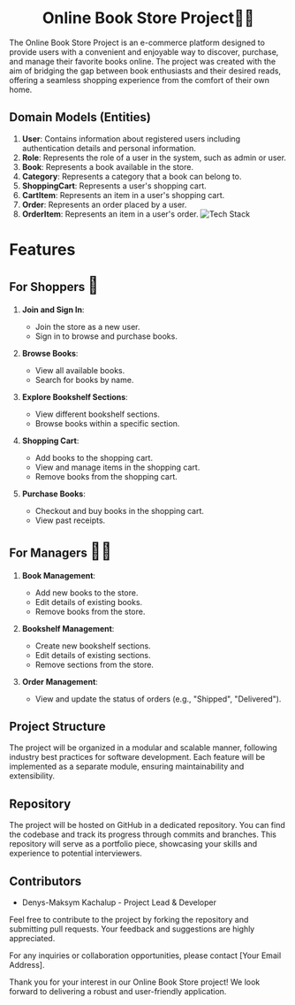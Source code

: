 <div style="text-align: center;">

# Online Book Store Project📖🛒

</div>

The Online Book Store Project is an e-commerce platform designed to provide users with a convenient and enjoyable way to discover, purchase, and manage their favorite books online. The project was created with the aim of bridging the gap between book enthusiasts and their desired reads, offering a seamless shopping experience from the comfort of their own home.
## Domain Models (Entities)

1. **User**: Contains information about registered users including authentication details and personal information.
2. **Role**: Represents the role of a user in the system, such as admin or user.
3. **Book**: Represents a book available in the store.
4. **Category**: Represents a category that a book can belong to.
5. **ShoppingCart**: Represents a user's shopping cart.
6. **CartItem**: Represents an item in a user's shopping cart.
7. **Order**: Represents an order placed by a user.
8. **OrderItem**: Represents an item in a user's order.
   <img src="https://github-readme-tech-stack.vercel.app/api/cards?title=Tech+Stack&lineCount=1&bg=%23000000&badge=%23584c4c&border=%23d93232&titleColor=%23bd6565&line1=data%3Aimage%2Fsvg%2Bxml%3Bbase64%2C%2CDocker%2C%3B" alt="Tech Stack" />
<h1>Features</h1> 
<h2>For Shoppers <span style="font-size: 30px;">👫</span></h2>

1. **Join and Sign In**:
    - Join the store as a new user.
    - Sign in to browse and purchase books.

2. **Browse Books**:
    - View all available books.
    - Search for books by name.

3. **Explore Bookshelf Sections**:
    - View different bookshelf sections.
    - Browse books within a specific section.

4. **Shopping Cart**:
    - Add books to the shopping cart.
    - View and manage items in the shopping cart.
    - Remove books from the shopping cart.

5. **Purchase Books**:
    - Checkout and buy books in the shopping cart.
    - View past receipts.

<h2>For Managers <span style="font-size: 30px;">👨‍💼</span></h2>


1. **Book Management**:
    - Add new books to the store.
    - Edit details of existing books.
    - Remove books from the store.

2. **Bookshelf Management**:
    - Create new bookshelf sections.
    - Edit details of existing sections.
    - Remove sections from the store.

3. **Order Management**:
    - View and update the status of orders (e.g., "Shipped", "Delivered").

## Project Structure

The project will be organized in a modular and scalable manner, following industry best practices for software development. Each feature will be implemented as a separate module, ensuring maintainability and extensibility.

## Repository

The project will be hosted on GitHub in a dedicated repository. You can find the codebase and track its progress through commits and branches. This repository will serve as a portfolio piece, showcasing your skills and experience to potential interviewers.

## Contributors

- Denys-Maksym Kachalup - Project Lead & Developer

Feel free to contribute to the project by forking the repository and submitting pull requests. Your feedback and suggestions are highly appreciated.

For any inquiries or collaboration opportunities, please contact [Your Email Address].

Thank you for your interest in our Online Book Store project! We look forward to delivering a robust and user-friendly application.

